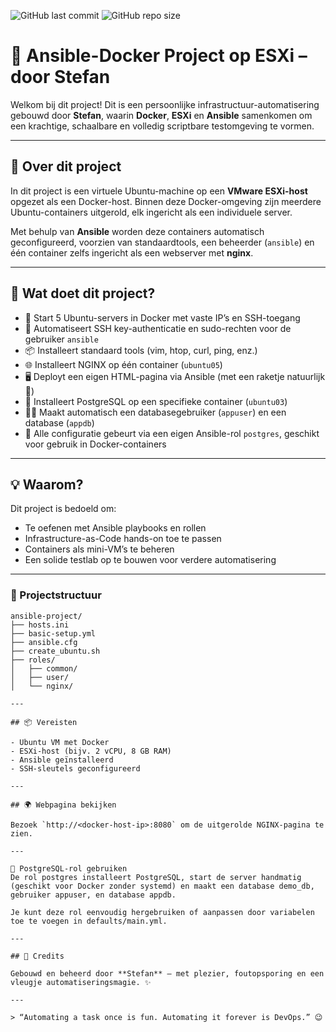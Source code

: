 ![GitHub last commit](https://img.shields.io/github/last-commit/stefanv2/ansible-project)
![GitHub repo size](https://img.shields.io/github/repo-size/stefanv2/ansible-project)

# 🚀 Ansible-Docker Project op ESXi – door Stefan

Welkom bij dit project! Dit is een persoonlijke infrastructuur-automatisering gebouwd door **Stefan**, waarin **Docker**, **ESXi** en **Ansible** samenkomen om een krachtige, schaalbare en volledig scriptbare testomgeving te vormen.

---

## 🧱 Over dit project

In dit project is een virtuele Ubuntu-machine op een **VMware ESXi-host** opgezet als een Docker-host. Binnen deze Docker-omgeving zijn meerdere Ubuntu-containers uitgerold, elk ingericht als een individuele server.

Met behulp van **Ansible** worden deze containers automatisch geconfigureerd, voorzien van standaardtools, een beheerder (`ansible`) en één container zelfs ingericht als een webserver met **nginx**.

---

## 🔧 Wat doet dit project?

- 🔨 Start 5 Ubuntu-servers in Docker met vaste IP’s en SSH-toegang
- 🔑 Automatiseert SSH key-authenticatie en sudo-rechten voor de gebruiker `ansible`
- 📦 Installeert standaard tools (vim, htop, curl, ping, enz.)
- 🌐 Installeert NGINX op één container (`ubuntu05`)
- 🖥️ Deployt een eigen HTML-pagina via Ansible (met een raketje natuurlijk 🚀)
- 🐘 Installeert PostgreSQL op een specifieke container (`ubuntu03`)
- 🧑‍💻 Maakt automatisch een databasegebruiker (`appuser`) en een database (`appdb`)
- 🧩 Alle configuratie gebeurt via een eigen Ansible-rol `postgres`, geschikt voor gebruik in Docker-containers

---

## 💡 Waarom?

Dit project is bedoeld om:

- Te oefenen met Ansible playbooks en rollen
- Infrastructure-as-Code hands-on toe te passen
- Containers als mini-VM’s te beheren
- Een solide testlab op te bouwen voor verdere automatisering

---

### 📁 Projectstructuur

```plaintext
ansible-project/
├── hosts.ini
├── basic-setup.yml
├── ansible.cfg
├── create_ubuntu.sh
├── roles/
│   ├── common/
│   ├── user/
│   └── nginx/

---

## 📦 Vereisten

- Ubuntu VM met Docker
- ESXi-host (bijv. 2 vCPU, 8 GB RAM)
- Ansible geïnstalleerd
- SSH-sleutels geconfigureerd

---

## 🌍 Webpagina bekijken

Bezoek `http://<docker-host-ip>:8080` om de uitgerolde NGINX-pagina te zien.

---

🐘 PostgreSQL-rol gebruiken
De rol postgres installeert PostgreSQL, start de server handmatig (geschikt voor Docker zonder systemd) en maakt een database demo_db, gebruiker appuser, en database appdb.

Je kunt deze rol eenvoudig hergebruiken of aanpassen door variabelen toe te voegen in defaults/main.yml.

---

## 🙌 Credits

Gebouwd en beheerd door **Stefan** – met plezier, foutopsporing en een vleugje automatiseringsmagie. ✨

---

> “Automating a task once is fun. Automating it forever is DevOps.” 😉


